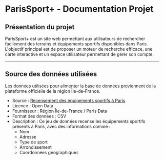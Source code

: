# ParisSport+ - Documentation Projet

## Présentation du projet

ParisSport+ est un site web permettant aux utilisateurs de rechercher facilement des terrains et équipements sportifs disponibles dans Paris.  
L'objectif principal est de proposer un moteur de recherche efficace, une carte interactive et un espace utilisateur permettant de gérer son compte.

---

## Source des données utilisées

Les données utilisées pour alimenter la base de données proviennent de la plateforme officielle de la région Île-de-France.

- Source : [Recensement des équipements sportifs à Paris](https://data.iledefrance.fr/explore/dataset/recensement_des_equipements_sportifs_a_paris/information/)
- Licence : Open Data
- Fournisseur : Région Île-de-France / Paris Data
- Format des données : CSV
- Description : Ce jeu de données recense les équipements sportifs présents à Paris, avec des informations comme :
  - Nom
  - Adresse
  - Type de sport
  - Arrondissement
  - Coordonnées géographiques
